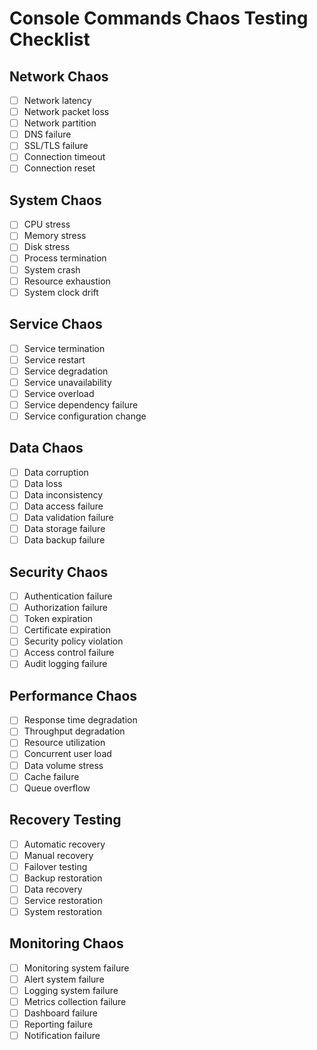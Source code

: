 # Console Commands Chaos Testing Checklist

## Network Chaos
- [ ] Network latency
- [ ] Network packet loss
- [ ] Network partition
- [ ] DNS failure
- [ ] SSL/TLS failure
- [ ] Connection timeout
- [ ] Connection reset

## System Chaos
- [ ] CPU stress
- [ ] Memory stress
- [ ] Disk stress
- [ ] Process termination
- [ ] System crash
- [ ] Resource exhaustion
- [ ] System clock drift

## Service Chaos
- [ ] Service termination
- [ ] Service restart
- [ ] Service degradation
- [ ] Service unavailability
- [ ] Service overload
- [ ] Service dependency failure
- [ ] Service configuration change

## Data Chaos
- [ ] Data corruption
- [ ] Data loss
- [ ] Data inconsistency
- [ ] Data access failure
- [ ] Data validation failure
- [ ] Data storage failure
- [ ] Data backup failure

## Security Chaos
- [ ] Authentication failure
- [ ] Authorization failure
- [ ] Token expiration
- [ ] Certificate expiration
- [ ] Security policy violation
- [ ] Access control failure
- [ ] Audit logging failure

## Performance Chaos
- [ ] Response time degradation
- [ ] Throughput degradation
- [ ] Resource utilization
- [ ] Concurrent user load
- [ ] Data volume stress
- [ ] Cache failure
- [ ] Queue overflow

## Recovery Testing
- [ ] Automatic recovery
- [ ] Manual recovery
- [ ] Failover testing
- [ ] Backup restoration
- [ ] Data recovery
- [ ] Service restoration
- [ ] System restoration

## Monitoring Chaos
- [ ] Monitoring system failure
- [ ] Alert system failure
- [ ] Logging system failure
- [ ] Metrics collection failure
- [ ] Dashboard failure
- [ ] Reporting failure
- [ ] Notification failure 